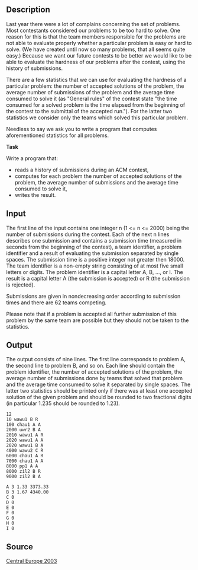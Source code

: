 <h2>Description</h2><p>Last year there were a lot of complains concerning the set of problems. Most contestants considered our problems to be too hard to solve. One reason for this is that the team members responsible for the problems are not able to evaluate properly whether a particular problem is easy or hard to solve. (We have created until now so many problems, that all seems quite easy.) Because we want our future contests to be better we would like to be able to evaluate the hardness of our problems after the contest, using the history of submissions. 
</p>
There are a few statistics that we can use for evaluating the hardness of a particular problem: the number of accepted solutions of the problem, the average number of submissions of the problem and the average time consumed to solve it (as "General rules" of the contest state "the time consumed for a solved problem is the time elapsed from the beginning of the contest to the submittal of the accepted run."). For the latter two statistics we consider only the teams which solved this particular problem. 

Needless to say we ask you to write a program that computes aforementioned statistics for all problems. 

<b>Task </b><p>
</p>
Write a program that: 
<ul><li>reads a history of submissions during an ACM contest, 
<br></li><li>computes for each problem the number of accepted solutions of the problem, the average number of submissions and the average time consumed to solve it, 
<br></li><li>writes the result. </li></ul><h2>Input</h2><p>The first line of the input contains one integer n (1 &lt;= n &lt;= 2000) being the number of submissions during the contest. Each of the next n lines describes one submission and contains a submission time (measured in seconds from the beginning of the contest), a team identifier, a problem identifier and a result of evaluating the submission separated by single spaces. The submission time is a positive integer not greater then 18000. The team identifier is a non-empty string consisting of at most five small letters or digits. The problem identifier is a capital letter A, B, ..., or I. The result is a capital letter A (the submission is accepted) or R (the submission is rejected). 
</p>
Submissions are given in nondecreasing order according to submission times and there are 62 teams competing. 

Please note that if a problem is accepted all further submission of this problem by the same team are possible but they should not be taken to the statistics. 
<h2>Output</h2><p>The output consists of nine lines. The first line corresponds to problem A, the second line to problem B, and so on. Each line should contain the problem identifier, the number of accepted solutions of the problem, the average number of submissions done by teams that solved that problem and the average time consumed to solve it separated by single spaces. The latter two statistics should be printed only if there was at least one accepted solution of the given problem and should be rounded to two fractional digits (in particular 1.235 should be rounded to 1.23). </p><pre><code class="language-input1">12
10 wawu1 B R
100 chau1 A A
2000 uwr2 B A
2010 wawu1 A R
2020 wawu1 A A
2020 wawu1 B A
4000 wawu2 C R
6000 chau1 A R
7000 chau1 A A
8000 pp1 A A
8000 zil2 B R
9000 zil2 B A
</code></pre><pre><code class="language-output1">A 3 1.33 3373.33
B 3 1.67 4340.00
C 0
D 0
E 0
F 0
G 0
H 0
I 0
</code></pre><h2>Source</h2><a href="searchproblem?field=source&amp;key=Central+Europe+2003">Central Europe 2003</a>